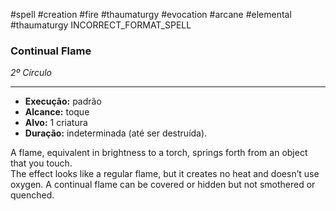 #spell #creation #fire #thaumaturgy #evocation #arcane #elemental #thaumaturgy 
INCORRECT_FORMAT_SPELL
### Continual Flame
*2º Círculo*
___
- **Execução:** padrão
- **Alcance:** toque
- **Alvo:** 1 criatura
- **Duração:** indeterminada (até ser destruída).

A flame, equivalent in brightness to a torch, springs forth from an object that you touch.  
The effect looks like a regular flame, but it creates no heat and doesn’t use oxygen. A continual flame can be covered or hidden but not smothered or quenched.
